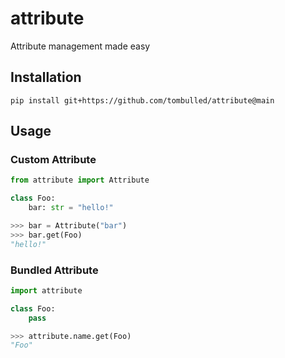 # attribute
Attribute management made easy

## Installation
```console
pip install git+https://github.com/tombulled/attribute@main
```

## Usage
### Custom Attribute
```python
from attribute import Attribute

class Foo:
    bar: str = "hello!"
```
```python
>>> bar = Attribute("bar")
>>> bar.get(Foo)
"hello!"
```

### Bundled Attribute
```python
import attribute

class Foo:
    pass
```
```python
>>> attribute.name.get(Foo)
"Foo"
```